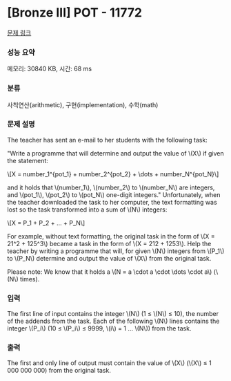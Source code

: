 # [Bronze III] POT - 11772 

[문제 링크](https://www.acmicpc.net/problem/11772) 

### 성능 요약

메모리: 30840 KB, 시간: 68 ms

### 분류

사칙연산(arithmetic), 구현(implementation), 수학(math)

### 문제 설명

<p>The teacher has sent an e-mail to her students with the following task:</p>

<p>"Write a programme that will determine and output the value of \(X\) if given the statement:</p>

<p>\[X = number_1^{pot_1} + number_2^{pot_2} + \dots + number_N^{pot_N}\]</p>

<p>and it holds that \(number_1\), \(number_2\) to \(number_N\) are integers, and \(pot_1\), \(pot_2\) to \(pot_N\) one-digit integers." Unfortunately, when the teacher downloaded the task to her computer, the text formatting was lost so the task transformed into a sum of \(N\) integers:</p>

<p>\[X = P_1 + P_2 + ... + P_N\]</p>

<p>For example, without text formatting, the original task in the form of \(X = 21^2 + 125^3\) became a task in the form of \(X = 212 + 1253\). Help the teacher by writing a programme that will, for given \(N\) integers from \(P_1\) to \(P_N\) determine and output the value of \(X\) from the original task.</p>

<p>Please note: We know that it holds a \(N = a \cdot a \cdot \dots \cdot a\) (\(N\) times).</p>

### 입력 

 <p>The first line of input contains the integer \(N\) (1 ≤ \(N\) ≤ 10), the number of the addends from the task. Each of the following \(N\) lines contains the integer \(P_i\) (10 ≤ \(P_i\) ≤ 9999, \(i\) = 1 ... \(N\)) from the task.</p>

### 출력 

 <p>The first and only line of output must contain the value of \(X\) (\(X\) ≤ 1 000 000 000) from the original task.</p>

